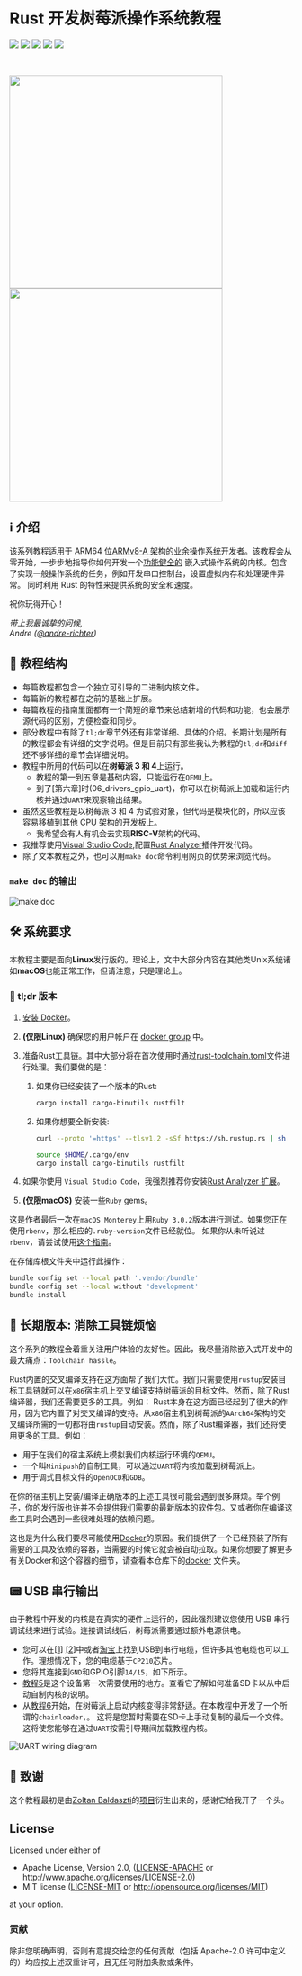 # Rust 开发树莓派操作系统教程

![](https://github.com/rust-embedded/rust-raspberrypi-OS-tutorials/workflows/BSP-RPi3/badge.svg) ![](https://github.com/rust-embedded/rust-raspberrypi-OS-tutorials/workflows/BSP-RPi4/badge.svg) ![](https://github.com/rust-embedded/rust-raspberrypi-OS-tutorials/workflows/Unit-Tests/badge.svg) ![](https://github.com/rust-embedded/rust-raspberrypi-OS-tutorials/workflows/Integration-Tests/badge.svg) ![](https://img.shields.io/badge/License-MIT%20OR%20Apache--2.0-blue)

<br/>

<img src="doc/header.jpg" height="379"> <img src="doc/minipush_demo_frontpage.gif" height="379">

## ℹ️ 介绍

该系列教程适用于 ARM64 位[ARMv8-A 架构]的业余操作系统开发者。该教程会从零开始，一步步地指导你如何开发一个[功能健全的]
嵌入式操作系统的内核。包含了实现一般操作系统的任务，例如开发串口控制台，设置虚拟内存和处理硬件异常。
同时利用 Rust 的特性来提供系统的安全和速度。

祝你玩得开心！

_带上我最诚挚的问候,<br>Andre ([@andre-richter])_

[armv8-a 架构]: https://developer.arm.com/products/architecture/cpu-architecture/a-profile/docs
[功能健全的]: https://en.wikipedia.org/wiki/Monolithic_kernel
[@andre-richter]: https://github.com/andre-richter

## 📑 教程结构

- 每篇教程都包含一个独立可引导的二进制内核文件。
- 每篇新的教程都在之前的基础上扩展。
- 每篇教程的指南里面都有一个简短的章节来总结新增的代码和功能，也会展示源代码的区别，方便检查和同步。
- 部分教程中有除了`tl;dr`章节外还有非常详细、具体的介绍。长期计划是所有的教程都会有详细的文字说明。但是目前只有那些我认为教程的`tl;dr`和`diff`还不够详细的章节会详细说明。
- 教程中所用的代码可以在**树莓派 3 和 4**上运行。
  - 教程的第一到五章是基础内容，只能运行在`QEMU`上。
  - 到了[第六章]时(06_drivers_gpio_uart)，你可以在树莓派上加载和运行内核并通过`UART`来观察输出结果。
- 虽然这些教程是以树莓派 3 和 4 为试验对象，但代码是模块化的，所以应该容易移植到其他 CPU 架构的开发板上。
  - 我希望会有人有机会去实现**RISC-V**架构的代码。
- 我推荐使用[Visual Studio Code],配置[Rust Analyzer]插件开发代码。
- 除了文本教程之外，也可以用`make doc`命令利用网页的优势来浏览代码。

### `make doc` 的输出

![make doc](doc/make_doc.png)

[Visual Studio Code]: https://code.visualstudio.com
[Rust Analyzer]: https://rust-analyzer.github.io

## 🛠 系统要求

本教程主要是面向**Linux**发行版的。理论上，文中大部分内容在其他类Unix系统诸如**macOS**也能正常工作，但请注意，只是理论上。

### 🚀 tl;dr 版本

1. [安装 Docker][install_docker]。
2. **(仅限Linux)** 确保您的用户帐户在 [docker group] 中。
3. 准备Rust工具链。其中大部分将在首次使用时通过[rust-toolchain.toml](rust-toolchain.toml)文件进行处理。我们要做的是：
   1. 如果你已经安装了一个版本的Rust:
      ```bash
      cargo install cargo-binutils rustfilt
      ```

   1. 如果你想要全新安装:
      ```bash
      curl --proto '=https' --tlsv1.2 -sSf https://sh.rustup.rs | sh

      source $HOME/.cargo/env
      cargo install cargo-binutils rustfilt
      ```

4. 如果你使用 `Visual Studio Code`，我强烈推荐你安装[Rust Analyzer 扩展]。
5. **(仅限macOS)** 安装一些`Ruby` gems。

这是作者最后一次在`macOS Monterey`上用`Ruby 3.0.2`版本进行测试。如果您正在使用`rbenv`，那么相应的`.ruby-version`文件已经就位。
如果你从未听说过`rbenv`，请尝试使用[这个指南](https://stackoverflow.com/a/68118750)。

在存储库根文件夹中运行此操作：

```bash
bundle config set --local path '.vendor/bundle'
bundle config set --local without 'development'
bundle install
```

[docker group]: https://docs.docker.com/engine/install/linux-postinstall/
[Rust Analyzer 扩展]: https://marketplace.visualstudio.com/items?itemName=matklad.rust-analyzer


## 🧰 长期版本: 消除工具链烦恼

这个系列的教程会着重关注用户体验的友好性。因此，我尽量消除嵌入式开发中的最大痛点：`Toolchain hassle`。

Rust内置的交叉编译支持在这方面帮了我们大忙。我们只需要使用`rustup`安装目标工具链就可以在`x86`宿主机上交叉编译支持树莓派的目标文件。然而，除了Rust编译器，我们还需要更多的工具。例如：
Rust本身在这方面已经起到了很大的作用，因为它内置了对交叉编译的支持。从`x86`宿主机到树莓派的`AArch64`架构的交叉编译所需的一切都将由`rustup`自动安装。然而，除了Rust编译器，我们还将使用更多的工具。例如：

- 用于在我们的宿主系统上模拟我们内核运行环境的`QEMU`。
- 一个叫`Minipush`的自制工具，可以通过`UART`将内核加载到树莓派上。
- 用于调式目标文件的`OpenOCD`和`GDB`。

在你的宿主机上安装/编译正确版本的上述工具很可能会遇到很多麻烦。举个例子，你的发行版也许并不会提供我们需要的最新版本的软件包。又或者你在编译这些工具时会遇到一些很难处理的依赖问题。

这也是为什么我们要尽可能使用[Docker][install_docker]的原因。我们提供了一个已经预装了所有需要的工具及依赖的容器，当需要的时候它就会被自动拉取。如果你想要了解更多有关Docker和这个容器的细节，请查看本仓库下的[docker](docker) 文件夹。

[install_docker]: https://docs.docker.com/get-docker/

## 📟 USB 串行输出

由于教程中开发的内核是在真实的硬件上运行的，因此强烈建议您使用 USB 串行调试线来进行试验。连接调试线后，树莓派需要通过额外电源供电。

- 您可以在[\[1\]] [\[2\]]中或者[淘宝]上找到USB到串行电缆，但许多其他电缆也可以工作。理想情况下，您的电缆基于`CP210`芯片。
- 您将其连接到`GND`和GPIO引脚`14/15`，如下所示。
- [教程5](05_drivers_gpio_uart/README.CN.md)是这个设备第一次需要使用的地方。查看它了解如何准备SD卡以从中启动自制内核的说明。
- 从[教程6](06_uart_chainloader/README.CN.md)开始，在树莓派上启动内核变得非常舒适。在本教程中开发了一个所谓的`chainloader`，。
  这将是您暂时需要在SD卡上手动复制的最后一个文件。这将使您能够在通过`UART`按需引导期间加载教程内核。

![UART wiring diagram](doc/wiring.png)

[\[1\]]: https://www.amazon.de/dp/B0757FQ5CX/ref=cm_sw_r_tw_dp_U_x_ozGRDbVTJAG4Q
[\[2\]]: https://www.adafruit.com/product/954
[淘宝]: https://www.taobao.com/

## 🙌 致谢

这个教程最初是由[Zoltan Baldaszti](https://github.com/bztsrc)的[项目](https://github.com/bztsrc/raspi3-tutorial)衍生出来的，感谢它给我开了一个头。

## License

Licensed under either of

- Apache License, Version 2.0, ([LICENSE-APACHE](LICENSE-APACHE) or http://www.apache.org/licenses/LICENSE-2.0)
- MIT license ([LICENSE-MIT](LICENSE-MIT) or http://opensource.org/licenses/MIT)

at your option.

### 贡献

除非您明确声明，否则有意提交给您的任何贡献（包括 Apache-2.0 许可中定义的）均应按上述双重许可，且无任何附加条款或条件。
